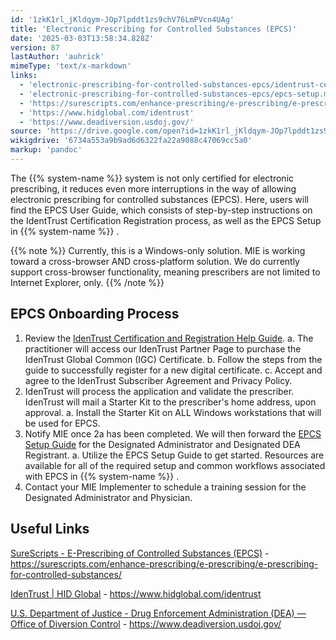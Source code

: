 ```yaml
---
id: '1zkK1rl_jKldqym-JOp7lpddt1zs9chV76LmPVcn4UAg'
title: 'Electronic Prescribing for Controlled Substances (EPCS)'
date: '2025-03-03T13:58:34.828Z'
version: 87
lastAuthor: 'auhrick'
mimeType: 'text/x-markdown'
links:
  - 'electronic-prescribing-for-controlled-substances-epcs/identrust-certificate-registration-step-by-step.md'
  - 'electronic-prescribing-for-controlled-substances-epcs/epcs-setup.md'
  - 'https://surescripts.com/enhance-prescribing/e-prescribing/e-prescribing-for-controlled-substances/'
  - 'https://www.hidglobal.com/identrust'
  - 'https://www.deadiversion.usdoj.gov/'
source: 'https://drive.google.com/open?id=1zkK1rl_jKldqym-JOp7lpddt1zs9chV76LmPVcn4UAg'
wikigdrive: '6734a553a9b9ad6d6322fa22a9088c47069cc5a0'
markup: 'pandoc'
---
```

The {{% system-name %}} system is not only certified for electronic prescribing, it reduces even more interruptions in the way of allowing electronic prescribing for controlled substances (EPCS). Here, users will find the EPCS User Guide, which consists of step-by-step instructions on the IdentTrust Certification Registration process, as well as the EPCS Setup in {{% system-name %}} .

{{% note %}}
Currently, this is a Windows-only solution. MIE is working toward a cross-browser AND cross-platform solution. We do currently support cross-browser functionality, meaning prescribers are not limited to Internet Explorer, only.
{{% /note %}}

## EPCS Onboarding Process

1. Review the [IdenTrust Certification and Registration Help Guide](electronic-prescribing-for-controlled-substances-epcs/identrust-certificate-registration-step-by-step.md).
    a.  The practitioner will access our IdenTrust Partner Page to purchase the IdenTrust Global Common (IGC) Certificate.
    b.  Follow the steps from the guide to successfully register for a new digital certificate.
    c.  Accept and agree to the IdenTrust Subscriber Agreement and Privacy Policy.
2. IdenTrust will process the application and validate the prescriber. IdenTrust will mail a Starter Kit to the prescriber's home address, upon approval.
    a.  Install the Starter Kit on ALL Windows workstations that will be used for EPCS.
3. Notify MIE once 2a has been completed. We will then forward the [EPCS Setup Guide](electronic-prescribing-for-controlled-substances-epcs/epcs-setup.md) for the Designated Administrator and Designated DEA Registrant.
    a.  Utilize the EPCS Setup Guide to get started. Resources are available for all of the required setup and common workflows associated with EPCS in {{% system-name %}} .
4. Contact your MIE Implementer to schedule a training session for the Designated Administrator and Physician.

## Useful Links

[SureScripts - E-Prescribing of Controlled Substances (EPCS)](https://surescripts.com/enhance-prescribing/e-prescribing/e-prescribing-for-controlled-substances/) - https://surescripts.com/enhance-prescribing/e-prescribing/e-prescribing-for-controlled-substances/

[IdenTrust | HID Global](https://www.hidglobal.com/identrust) - https://www.hidglobal.com/identrust

[U.S. Department of Justice - Drug Enforcement Administration (DEA) — Office of Diversion Control](https://www.deadiversion.usdoj.gov/) - https://www.deadiversion.usdoj.gov/

